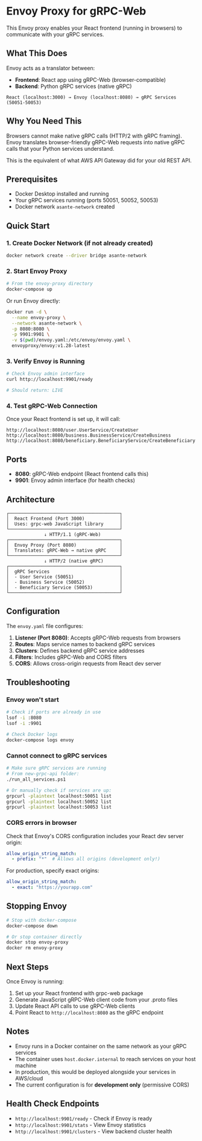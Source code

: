 # Envoy Proxy for gRPC-Web

This Envoy proxy enables your React frontend (running in browsers) to communicate with your gRPC services.

## What This Does

Envoy acts as a translator between:
- **Frontend**: React app using gRPC-Web (browser-compatible)
- **Backend**: Python gRPC services (native gRPC)

```
React (localhost:3000) → Envoy (localhost:8080) → gRPC Services (50051-50053)
```

## Why You Need This

Browsers cannot make native gRPC calls (HTTP/2 with gRPC framing). Envoy translates browser-friendly gRPC-Web requests into native gRPC calls that your Python services understand.

This is the equivalent of what AWS API Gateway did for your old REST API.

## Prerequisites

- Docker Desktop installed and running
- Your gRPC services running (ports 50051, 50052, 50053)
- Docker network `asante-network` created

## Quick Start

### 1. Create Docker Network (if not already created)

```bash
docker network create --driver bridge asante-network
```

### 2. Start Envoy Proxy

```bash
# From the envoy-proxy directory
docker-compose up
```

Or run Envoy directly:

```bash
docker run -d \
  --name envoy-proxy \
  --network asante-network \
  -p 8080:8080 \
  -p 9901:9901 \
  -v $(pwd)/envoy.yaml:/etc/envoy/envoy.yaml \
  envoyproxy/envoy:v1.28-latest
```

### 3. Verify Envoy is Running

```bash
# Check Envoy admin interface
curl http://localhost:9901/ready

# Should return: LIVE
```

### 4. Test gRPC-Web Connection

Once your React frontend is set up, it will call:
```
http://localhost:8080/user.UserService/CreateUser
http://localhost:8080/business.BusinessService/CreateBusiness
http://localhost:8080/beneficiary.BeneficiaryService/CreateBeneficiary
```

## Ports

- **8080**: gRPC-Web endpoint (React frontend calls this)
- **9901**: Envoy admin interface (for health checks)

## Architecture

```
┌─────────────────────────────────────────┐
│  React Frontend (Port 3000)             │
│  Uses: grpc-web JavaScript library      │
└─────────────────────────────────────────┘
              ↓ HTTP/1.1 (gRPC-Web)
┌─────────────────────────────────────────┐
│  Envoy Proxy (Port 8080)                │
│  Translates: gRPC-Web → native gRPC     │
└─────────────────────────────────────────┘
              ↓ HTTP/2 (native gRPC)
┌─────────────────────────────────────────┐
│  gRPC Services                          │
│  - User Service (50051)                 │
│  - Business Service (50052)             │
│  - Beneficiary Service (50053)          │
└─────────────────────────────────────────┘
```

## Configuration

The `envoy.yaml` file configures:

1. **Listener (Port 8080)**: Accepts gRPC-Web requests from browsers
2. **Routes**: Maps service names to backend gRPC services
3. **Clusters**: Defines backend gRPC service addresses
4. **Filters**: Includes gRPC-Web and CORS filters
5. **CORS**: Allows cross-origin requests from React dev server

## Troubleshooting

### Envoy won't start
```bash
# Check if ports are already in use
lsof -i :8080
lsof -i :9901

# Check Docker logs
docker-compose logs envoy
```

### Cannot connect to gRPC services
```bash
# Make sure gRPC services are running
# From new-grpc-api folder:
./run_all_services.ps1

# Or manually check if services are up:
grpcurl -plaintext localhost:50051 list
grpcurl -plaintext localhost:50052 list
grpcurl -plaintext localhost:50053 list
```

### CORS errors in browser
Check that Envoy's CORS configuration includes your React dev server origin:
```yaml
allow_origin_string_match:
  - prefix: "*"  # Allows all origins (development only!)
```

For production, specify exact origins:
```yaml
allow_origin_string_match:
  - exact: "https://yourapp.com"
```

## Stopping Envoy

```bash
# Stop with docker-compose
docker-compose down

# Or stop container directly
docker stop envoy-proxy
docker rm envoy-proxy
```

## Next Steps

Once Envoy is running:

1. Set up your React frontend with grpc-web package
2. Generate JavaScript gRPC-Web client code from your .proto files
3. Update React API calls to use gRPC-Web clients
4. Point React to `http://localhost:8080` as the gRPC endpoint

## Notes

- Envoy runs in a Docker container on the same network as your gRPC services
- The container uses `host.docker.internal` to reach services on your host machine
- In production, this would be deployed alongside your services in AWS/cloud
- The current configuration is for **development only** (permissive CORS)

## Health Check Endpoints

- `http://localhost:9901/ready` - Check if Envoy is ready
- `http://localhost:9901/stats` - View Envoy statistics
- `http://localhost:9901/clusters` - View backend cluster health
